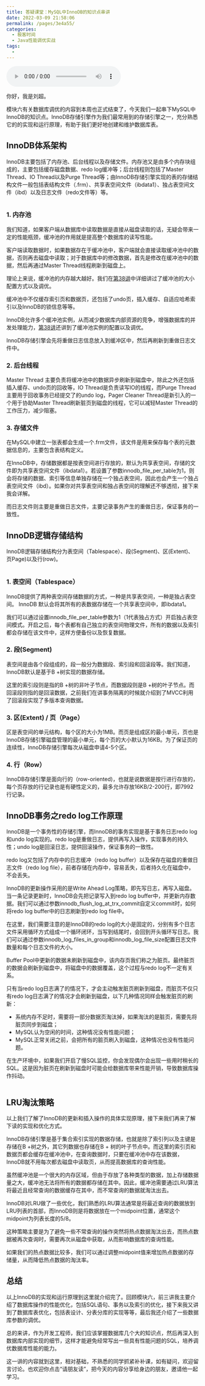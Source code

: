 ```yaml
---
title: 答疑课堂：MySQL中InnoDB的知识点串讲
date: 2022-03-09 21:58:06
permalink: /pages/3e4a55/
categories:
  - 极客时间
  - Java性能调优实战
tags:
  - 
---
```

<audio title="40.答疑课堂：MySQL中InnoDB的知识点串讲" src="https://static001.geekbang.org/resource/audio/f3/a9/f38e317137aa02fff1928c38978e3ea9.mp3" controls="controls"></audio> 
<p>你好，我是刘超。</p><p>模块六有关数据库调优的内容到本周也正式结束了，今天我们一起串下MySQL中InnoDB的知识点。InnoDB存储引擎作为我们最常用到的存储引擎之一，充分熟悉它的的实现和运行原理，有助于我们更好地创建和维护数据库表。</p><h2>InnoDB体系架构</h2><p>InnoDB主要包括了内存池、后台线程以及存储文件。内存池又是由多个内存块组成的，主要包括缓存磁盘数据、redo log缓冲等；后台线程则包括了Master Thread、IO Thread以及Purge Thread等；由InnoDB存储引擎实现的表的存储结构文件一般包括表结构文件（.frm）、共享表空间文件（ibdata1）、独占表空间文件（ibd）以及日志文件（redo文件等）等。</p><p><img src="https://static001.geekbang.org/resource/image/f2/92/f26b2fad64a9a527b5ac0e8c7f4be992.jpg" alt=""></p><h3>1. 内存池</h3><p>我们知道，如果客户端从数据库中读取数据是直接从磁盘读取的话，无疑会带来一定的性能瓶颈，缓冲池的作用就是提高整个数据库的读写性能。</p><p>客户端读取数据时，如果数据存在于缓冲池中，客户端就会直接读取缓冲池中的数据，否则再去磁盘中读取；对于数据库中的修改数据，首先是修改在缓冲池中的数据，然后再通过Master Thread线程刷新到磁盘上。</p><p>理论上来说，缓冲池的内存越大越好。我们在<a href="https://time.geekbang.org/column/article/120160">第38讲</a>中详细讲过了缓冲池的大小配置方式以及调优。</p><!-- [[[read_end]]] --><p>缓冲池中不仅缓存索引页和数据页，还包括了undo页，插入缓存、自适应哈希索引以及InnoDB的锁信息等等。</p><p>InnoDB允许多个缓冲池实例，从而减少数据库内部资源的竞争，增强数据库的并发处理能力，<a href="https://time.geekbang.org/column/article/120160">第38讲</a>还讲到了缓冲池实例的配置以及调优。</p><p>InnoDB存储引擎会先将重做日志信息放入到缓冲区中，然后再刷新到重做日志文件中。</p><h3>2. 后台线程</h3><p>Master Thread  主要负责将缓冲池中的数据异步刷新到磁盘中，除此之外还包括插入缓存、undo页的回收等，IO Thread是负责读写IO的线程，而Purge Thread主要用于回收事务已经提交了的undo log，Pager Cleaner Thread是新引入的一个用于协助Master Thread刷新脏页到磁盘的线程，它可以减轻Master Thread的工作压力，减少阻塞。</p><h3>3. 存储文件</h3><p>在MySQL中建立一张表都会生成一个.frm文件，该文件是用来保存每个表的元数据信息的，主要包含表结构定义。</p><p>在InnoDB中，存储数据都是按表空间进行存放的，默认为共享表空间，存储的文件即为共享表空间文件（ibdata1）。若设置了参数innodb_file_per_table为1，则会将存储的数据、索引等信息单独存储在一个独占表空间，因此也会产生一个独占表空间文件（ibd）。如果你对共享表空间和独占表空间的理解还不够透彻，接下来我会详解。</p><p>而日志文件则主要是重做日志文件，主要记录事务产生的重做日志，保证事务的一致性。</p><h2>InnoDB逻辑存储结构</h2><p>InnoDB逻辑存储结构分为表空间（Tablespace）、段(Segment)、区(Extent)、页Page)以及行(row)。</p><p><img src="https://static001.geekbang.org/resource/image/88/76/88b4ae3373eb5428c238b70423a13e76.jpg" alt=""></p><h3>1. 表空间（Tablespace）</h3><p>InnoDB提供了两种表空间存储数据的方式，一种是共享表空间，一种是独占表空间。 InnoDB 默认会将其所有的表数据存储在一个共享表空间中，即ibdata1。</p><p>我们可以通过设置innodb_file_per_table参数为1（1代表独占方式）开启独占表空间模式。开启之后，每个表都有自己独立的表空间物理文件，所有的数据以及索引都会存储在该文件中，这样方便备份以及恢复数据。</p><h3>2. 段(Segment)</h3><p>表空间是由各个段组成的，段一般分为数据段、索引段和回滚段等。我们知道，InnoDB默认是基于B +树实现的数据存储。</p><p>这里的索引段则是指的B +树的非叶子节点，而数据段则是B +树的叶子节点。而回滚段则指的是回滚数据，之前我们在讲事务隔离的时候就介绍到了MVCC利用了回滚段实现了多版本查询数据。</p><h3>3. 区(Extent) / 页（Page）</h3><p>区是表空间的单元结构，每个区的大小为1MB。而页是组成区的最小单元，页也是InnoDB存储引擎磁盘管理的最小单元，每个页的大小默认为16KB。为了保证页的连续性，InnoDB存储引擎每次从磁盘申请4-5个区。</p><h3>4. 行（Row）</h3><p>InnoDB存储引擎是面向行的（row-oriented)，也就是说数据是按行进行存放的，每个页存放的行记录也是有硬性定义的，最多允许存放16KB/2-200行，即7992行记录。</p><h2>InnoDB事务之redo log工作原理</h2><p>InnoDB是一个事务性的存储引擎，而InnoDB的事务实现是基于事务日志redo log和undo log实现的。redo log是重做日志，提供再写入操作，实现事务的持久性；undo log是回滚日志，提供回滚操作，保证事务的一致性。</p><p>redo log又包括了内存中的日志缓冲（redo log buffer）以及保存在磁盘的重做日志文件（redo log file），前者存储在内存中，容易丢失，后者持久化在磁盘中，不会丢失。</p><p>InnoDB的更新操作采用的是Write Ahead Log策略，即先写日志，再写入磁盘。当一条记录更新时，InnoDB会先把记录写入到redo log buffer中，并更新内存数据。我们可以通过参数innodb_flush_log_at_trx_commit自定义commit时，如何将redo log buffer中的日志刷新到redo log file中。</p><p>在这里，我们需要注意的是InnoDB的redo log的大小是固定的，分别有多个日志文件采用循环方式组成一个循环闭环，当写到结尾时，会回到开头循环写日志。我们可以通过参数innodb_log_files_in_group和innodb_log_file_size配置日志文件数量和每个日志文件的大小。</p><p>Buffer Pool中更新的数据未刷新到磁盘中，该内存页我们称之为脏页。最终脏页的数据会刷新到磁盘中，将磁盘中的数据覆盖，这个过程与redo log不一定有关系。</p><p>只有当redo log日志满了的情况下，才会主动触发脏页刷新到磁盘，而脏页不仅只有redo log日志满了的情况才会刷新到磁盘，以下几种情况同样会触发脏页的刷新：</p><ul>
<li>系统内存不足时，需要将一部分数据页淘汰掉，如果淘汰的是脏页，需要先将脏页同步到磁盘；</li>
<li>MySQL认为空闲的时间，这种情况没有性能问题；</li>
<li>MySQL正常关闭之前，会把所有的脏页刷入到磁盘，这种情况也没有性能问题。</li>
</ul><p>在生产环境中，如果我们开启了慢SQL监控，你会发现偶尔会出现一些用时稍长的SQL。这是因为脏页在刷新到磁盘时可能会给数据库带来性能开销，导致数据库操作抖动。</p><p><img src="https://static001.geekbang.org/resource/image/2a/fd/2a32f1dc2dfbb1f9bc169ee55174d2fd.jpg" alt=""></p><h2>LRU淘汰策略</h2><p>以上我们了解了InnoDB的更新和插入操作的具体实现原理，接下来我们再来了解下读的实现和优化方式。</p><p>InnoDB存储引擎是基于集合索引实现的数据存储，也就是除了索引列以及主键是存储在B +树之外，其它列数据也存储在B + 树的叶子节点中。而这里的索引页和数据页都会缓存在缓冲池中，在查询数据时，只要在缓冲池中存在该数据，InnoDB就不用每次都去磁盘中读取页，从而提高数据库的查询性能。</p><p>虽然缓冲池是一个很大的内存区域，但由于存放了各种类型的数据，加上存储数据量之大，缓冲池无法将所有的数据都存储在其中。因此，缓冲池需要通过LRU算法将最近且经常查询的数据缓存在其中，而不常查询的数据就淘汰出去。</p><p>InnoDB对LRU做了一些优化，我们熟悉的LRU算法通常是将最近查询的数据放到LRU列表的首部，而InnoDB则是将数据放在一个midpoint位置，通常这个midpoint为列表长度的5/8。</p><p>这种策略主要是为了避免一些不常查询的操作突然将热点数据淘汰出去，而热点数据被再次查询时，需要再次从磁盘中获取，从而影响数据库的查询性能。</p><p>如果我们的热点数据比较多，我们可以通过调整midpoint值来增加热点数据的存储量，从而降低热点数据的淘汰率。</p><h2>总结</h2><p>以上InnoDB的实现和运行原理到这里就介绍完了。回顾模块六，前三讲我主要介绍了数据库操作的性能优化，包括SQL语句、事务以及索引的优化，接下来我又讲到了数据库表优化，包括表设计、分表分库的实现等等，最后我还介绍了一些数据库参数的调优。</p><p>总的来讲，作为开发工程师，我们应该掌握数据库几个大的知识点，然后再深入到数据库内部实现的细节，这样才能避免经常写出一些具有性能问题的SQL，培养调优数据库性能的能力。</p><p>这一讲的内容就到这里，相对基础，不熟悉的同学抓紧补补课，如有疑问，欢迎留言讨论。也欢迎你点击“请朋友读”，把今天的内容分享给身边的朋友，邀请他一起学习。</p><p><span class="reference"></span></p>